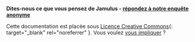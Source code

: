 

**Dites-nous ce que vous pensez de Jamulus - [répondez à notre enquête anonyme](https://forms.gle/hSSjsxjWj2Pnp5kr7)**


Cette documentation est placée sous [Licence Creative Commons](https://creativecommons.org/licenses/by-sa/4.0/deed.en){: target="_blank" rel="noreferrer" }. Vous voulez [vous impliquer](Contribution) ?
